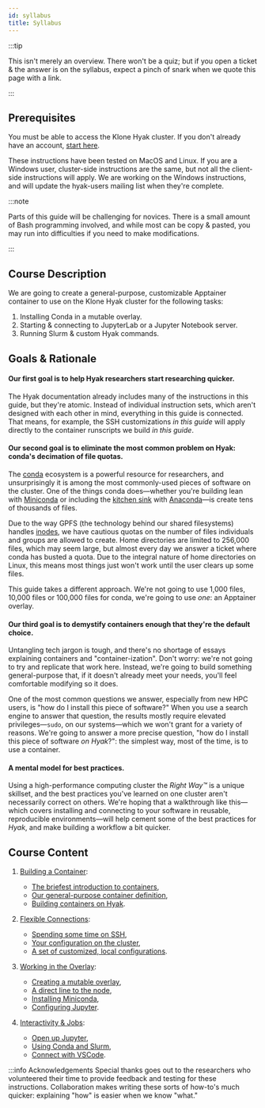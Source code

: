 ```yaml
---
id: syllabus
title: Syllabus
---
```


:::tip

This isn't merely an overview. There won't be a quiz; but if you open a ticket & the answer is on the syllabus, expect a pinch of snark when we quote this page with a link.

:::

## Prerequisites

You must be able to access the Klone Hyak cluster. If you don't already have an account, [start here](https://hyak.uw.edu/docs/join-group).

These instructions have been tested on MacOS and Linux.
If you are a Windows user, cluster-side instructions are the same, but not all the client-side instructions will apply.
We are working on the Windows instructions, and will update the hyak-users mailing list when they're complete.

:::note

Parts of this guide will be challenging for novices.
There is a small amount of Bash programming involved, and while most can be copy & pasted, you may run into difficulties
if you need to make modifications.

:::

## Course Description

We are going to create a general-purpose, customizable Apptainer container to use on the Klone Hyak cluster for the following tasks:

1. Installing Conda in a mutable overlay.
1. Starting & connecting to JupyterLab or a Jupyter Notebook server.
1. Running Slurm & custom Hyak commands.

## Goals & Rationale

#### Our first goal is to help Hyak researchers start researching quicker.
The Hyak documentation already includes many of the instructions in this guide, but they're atomic.
Instead of individual instruction sets, which aren't designed with each other in mind, everything in this guide is connected.
That means, for example, the SSH customizations *in this guide* will apply directly to the container runscripts we build *in this guide*.

#### Our second goal is to eliminate the most common problem on Hyak: conda's decimation of file quotas.
The [conda](https://docs.conda.io/en/latest/) ecosystem is a powerful resource for researchers, and unsurprisingly
it is among the most commonly-used pieces of software on the cluster. One of the things conda does—whether you're building
lean with [Miniconda](https://docs.conda.io/en/latest/miniconda.html) or including the [kitchen sink](https://en.wiktionary.org/wiki/kitchen_sink) with [Anaconda](https://www.anaconda.com/)—is create tens of thousands of files.

Due to the way GPFS (the technology behind our shared filesystems) handles [inodes](https://en.wikipedia.org/wiki/Inode), we have cautious quotas on the number of files
individuals and groups are allowed to create. Home directories are limited to 256,000 files, which may seem large, but almost
every day we answer a ticket where conda has busted a quota. Due to the integral nature of home directories on Linux, this
means most things just won't work until the user clears up some files.

This guide takes a different approach. We're not going to use 1,000 files, 10,000 files or 100,000 files for conda, we're going to use *one*: an Apptainer overlay.

#### Our third goal is to demystify containers enough that they're the default choice.
Untangling tech jargon is tough, and there's no shortage of essays explaining containers and "container-ization".
Don't worry: we're not going to try and replicate that work here.
Instead, we're going to build something general-purpose that, if it doesn't already meet your needs, you'll feel comfortable modifying so it does.

One of the most common questions we answer, especially from new HPC users, is "how do I install this piece of software?"
When you use a search engine to answer that question, the results mostly require elevated privileges—`sudo`, on our systems—which we won't grant for a variety of reasons. We're going to answer a more precise question, "how do I install this piece of software *on Hyak*?":
the simplest way, most of the time, is to use a container.

#### A mental model for best practices.
Using a high-performance computing cluster the *Right Way™* is a unique skillset,
and the best practices you've learned on one cluster aren't necessarily correct on others.
We're hoping that a walkthrough like this—which covers installing and connecting to your software in reusable, reproducible environments—will
help cement some of the best practices for *Hyak*, and make building a workflow a bit quicker.

## Course Content


1. [Building a Container](https://hyak.uw.edu/docs/hyak101/python/container):
   - [The briefest introduction to containers](https://hyak.uw.edu/docs/hyak101/python/container#the-briefest-introduction-to-containers),
   - [Our general-purpose container definition](https://hyak.uw.edu/docs/hyak101/python/container#our-general-purpose-container-definition),
   - [Building containers on Hyak](https://hyak.uw.edu/docs/hyak101/python/container#building-containers-on-hyak).

1. [Flexible Connections](https://hyak.uw.edu/docs/hyak101/python/ssh):
   - [Spending some time on SSH](https://hyak.uw.edu/docs/hyak101/python/ssh#spending-some-time-on-ssh),
   - [Your configuration on the cluster](https://hyak.uw.edu/docs/hyak101/python/ssh#your-configuration-on-the-cluster),
   - [A set of customized, local configurations](https://hyak.uw.edu/docs/hyak101/python/ssh#a-set-of-customized-local-configurations).

1. [Working in the Overlay](https://hyak.uw.edu/docs/hyak101/python/overlay):
   - [Creating a mutable overlay](https://hyak.uw.edu/docs/hyak101/python/overlay#creating-a-mutable-overlay),
   - [A direct line to the node](https://hyak.uw.edu/docs/hyak101/python/overlay#a-direct-line-to-the-node),
   - [Installing Miniconda](https://hyak.uw.edu/docs/hyak101/python/overlay#installing-miniconda),
   - [Configuring Jupyter](https://hyak.uw.edu/docs/hyak101/python/overlay#configuring-jupyter).

1. [Interactivity & Jobs](https://hyak.uw.edu/docs/hyak101/python/jobs):
   - [Open up Jupyter](https://hyak.uw.edu/docs/hyak101/python/jobs#open-up-jupyter),
   - [Using Conda and Slurm](https://hyak.uw.edu/docs/hyak101/python/jobs#using-conda-and-slurm),
   - [Connect with VSCode](https://hyak.uw.edu/docs/hyak101/python/jobs#connect-with-vscode).

:::info Acknowledgements
Special thanks goes out to the researchers who volunteered their time to provide feedback and testing for these instructions.
Collaboration makes writing these sorts of how-to's much quicker: explaining "how" is easier when we know "what."

